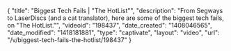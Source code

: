 {
    "title": "Biggest Tech Fails | \"The HotList\"",
    "description": "From Segways to LaserDiscs (and a cat translator), here are some of the biggest tech fails, on \"The HotList.\"",
    "videoid": "198437",
    "date_created": "1408046565",
    "date_modified": "1418181881",
    "type": "captivate",
    "layout": "video",
    "url": "\/v\/biggest-tech-fails-the-hotlist\/198437"
}